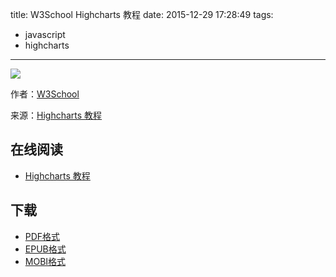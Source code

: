 title: W3School Highcharts 教程
date: 2015-12-29 17:28:49
tags:
  - javascript
  - highcharts
---

![](https://ek8whxe.cloudimg.io/s/width/226/https://www.gitbook.com/cover/book/wizardforcel/w3school-highcharts.jpg?build=1451381176014&v=12.0.2)

作者：[W3School](http://www.w3cschool.cc/)

来源：[Highcharts 教程](http://www.w3cschool.cc/highcharts/highcharts-tutorial.html)

<!--more-->

## 在线阅读 ##

+ [Highcharts 教程](https://www.gitbook.com/book/wizardforcel/w3school-highcharts/details)

## 下载 ##

+ [PDF格式](https://www.gitbook.com/download/pdf/book/wizardforcel/w3school-highcharts)
+ [EPUB格式](https://www.gitbook.com/download/epub/book/wizardforcel/w3school-highcharts)
+ [MOBI格式](https://www.gitbook.com/download/mobi/book/wizardforcel/w3school-highcharts)